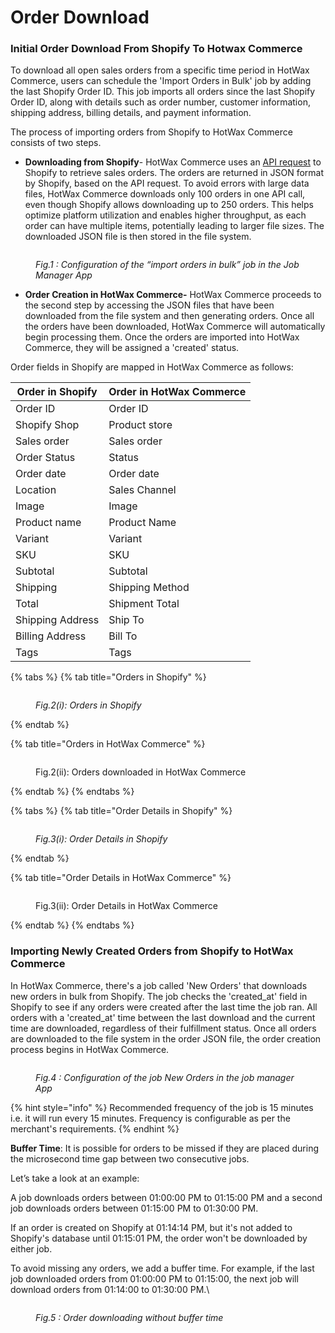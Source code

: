 # Order Download

### Initial Order Download From Shopify To Hotwax Commerce

To download all open sales orders from a specific time period in HotWax Commerce, users can schedule the 'Import Orders in Bulk' job by adding the last Shopify Order ID. This job imports all orders since the last Shopify Order ID, along with details such as order number, customer information, shipping address, billing details, and payment information.&#x20;

The process of importing orders from Shopify to HotWax Commerce consists of two steps.

* **Downloading from Shopify**- HotWax Commerce uses an [API request](https://shopify.dev/docs/api/admin-rest/2022-10/resources/order#get-orders?status=any) to Shopify to retrieve sales orders. The orders are returned in JSON format by Shopify, based on the API request. To avoid errors with large data files, HotWax Commerce downloads only 100 orders in one API call, even though Shopify allows downloading up to 250 orders. This helps optimize platform utilization and enables higher throughput, as each order can have multiple items, potentially leading to larger file sizes. The downloaded JSON file is then stored in the file system.

<figure><img src="../.gitbook/assets/Import Orders in Bulk.png" alt=""><figcaption><p><em>Fig.1 : Configuration of the “import orders in bulk”  job in the Job Manager App</em></p></figcaption></figure>

* **Order Creation in HotWax Commerce-** HotWax Commerce proceeds to the second step by accessing the JSON files that have been downloaded from the file system and then generating orders. Once all the orders have been downloaded, HotWax Commerce will automatically begin processing them. Once the orders are imported into HotWax Commerce, they will be assigned a 'created' status.

Order fields in Shopify are mapped in HotWax Commerce as follows:

| Order in Shopify | Order in HotWax Commerce |
| ---------------- | ------------------------ |
| Order ID         | Order ID                 |
| Shopify Shop     | Product store            |
| Sales order      | Sales order              |
| Order Status     | Status                   |
| Order date       | Order date               |
| Location         | Sales Channel            |
| Image            | Image                    |
| Product name     | Product Name             |
| Variant          | Variant                  |
| SKU              | SKU                      |
| Subtotal         | Subtotal                 |
| Shipping         | Shipping Method          |
| Total            | Shipment Total           |
| Shipping Address | Ship To                  |
| Billing Address  | Bill To                  |
| Tags             | Tags                     |



{% tabs %}
{% tab title="Orders in Shopify" %}
<figure><img src="../.gitbook/assets/Orders in Shopify (1).png" alt=""><figcaption><p><em>Fig.2(i): Orders in Shopify</em> </p></figcaption></figure>
{% endtab %}

{% tab title="Orders in HotWax Commerce" %}
<figure><img src="../.gitbook/assets/Orders in HC (1).png" alt=""><figcaption><p>Fig.2(ii): Orders downloaded in HotWax Commerce</p></figcaption></figure>
{% endtab %}
{% endtabs %}

{% tabs %}
{% tab title="Order Details in Shopify" %}
<figure><img src="../.gitbook/assets/Order Details- Shopify.png" alt=""><figcaption><p><em>Fig.3(i): Order Details in Shopify</em></p></figcaption></figure>
{% endtab %}

{% tab title="Order Details in HotWax Commerce" %}
<figure><img src="../.gitbook/assets/Order Details- HC.png" alt=""><figcaption><p>Fig.3(ii): Order Details in HotWax Commerce</p></figcaption></figure>
{% endtab %}
{% endtabs %}

### Importing Newly Created Orders from Shopify to HotWax Commerce

In HotWax Commerce, there's a job called 'New Orders' that downloads new orders in bulk from Shopify. The job checks the 'created\_at' field in Shopify to see if any orders were created after the last time the job ran. All orders with a 'created\_at' time between the last download and the current time are downloaded, regardless of their fulfillment status. Once all orders are downloaded to the file system in the order JSON file, the order creation process begins in HotWax Commerce.



<figure><img src="../.gitbook/assets/New Orders.png" alt=""><figcaption><p><em>Fig.4 : Configuration of the job New Orders in the job manager App</em></p></figcaption></figure>

{% hint style="info" %}
Recommended frequency of the job is 15 minutes i.e. it will run every 15 minutes. Frequency is configurable as per the merchant's requirements.
{% endhint %}

**Buffer Time**: It is possible for orders to be missed if they are placed during the microsecond time gap between two consecutive jobs.&#x20;

Let’s take a look at an example:&#x20;

A job downloads orders between 01:00:00 PM to 01:15:00 PM and a second job downloads orders between 01:15:00 PM to 01:30:00 PM.&#x20;

If an order is created on Shopify at 01:14:14 PM, but it's not added to Shopify's database until 01:15:01 PM, the order won't be downloaded by either job.&#x20;

To avoid missing any orders, we add a buffer time. For example, if the last job downloaded orders from 01:00:00 PM to 01:15:00, the next job will download orders from 01:14:00 to 01:30:00 PM.\


<figure><img src="../.gitbook/assets/Buffer Time.png" alt=""><figcaption><p><em>Fig.5 : Order downloading without buffer time</em></p></figcaption></figure>



